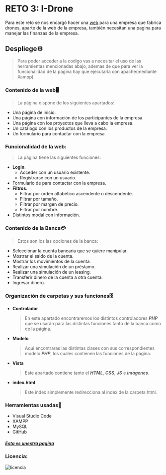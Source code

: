 # RETO 3: I-Drone


Para este reto se nos encargó hacer una [web](https://hiru.zerbitzaria.net) para una empresa que fabrica drones, aparte de la web de la empresa, también necesitan una pagina para manejar las finanzas de la empresa.

## Despliege⚙️
> Para poder acceder a la codigo vas a necesitar el uso de las herramientas mencionadas abajo, ademas de que para ver la funcionalidad de la pagina hay que ejecutarla con apache(mediante Xampp).

### Contenido de la web🖥️
> La página dispone de los siguientes apartados:
* Una página de inicio.
* Una página con información de los participantes de la empresa.
* Una página con los proyectos que lleva a cabo la empresa.
* Un catálogo con los productos de la empresa.
* Un formulario para contactar con la empresa.

### Funcionalidad de la web:
> La página tiene las siguientes funciones:
* **Login**.
  * Acceder con un usuario existente.
  * Registrarse con un usuario.
* Formulario de para contactar con la empresa.
* **Filtros**.
  * Filtrar por orden alfabético ascendente o descendente.
  * Filtrar por tamaño.
  * Filtrar por margen de precio.
  * Filtrar por nombre.
* Distintos modal con información.

### Contenido de la Banca💳
> Estos son los las opciones de la banca:
* Seleccionar la cuenta bancaria que se quiere manipular.
* Mostrar el saldo de la cuenta.
* Mostrar los movimientos de la cuenta.
* Realizar una simulación de un préstamo.
* Realizar una simulación de un leasing.
* Transferir dinero de la cuenta a otra cuenta.
* Ingresar dinero.

### Organización de carpetas y sus funciones🗄️

* **Controlador**
  > En este apartado encontraremos los distintos controladores **_PHP_** que se usarán para las distintas funciones tanto de la banca como de la página.
* **Modelo** 
  > Aqui encontraras las distintas clases con sus correspondientes modelo **_PHP_**, los cuales contienen las funciones de la página.
* **Vista**
  > Este apartado contiene tanto el **_HTML_**, **_CSS_**, **_JS_** e **_imagenes_**.
* **index.html**
  > Este index simplemente redirecciona al index de la carpeta html.


### Herramientas usadas🔧
* Visual Studio Code
* XAMPP
* MySQL
* GitHub

##### [Esta es unestra pagina](https://hiru.zerbitzaria.net)

### Licencia:
![licencia](https://user-images.githubusercontent.com/74308105/144413625-ddf38c05-cd36-489d-bb04-b4ceb117eed5.png)
